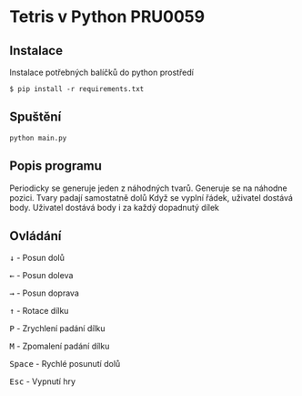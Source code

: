 # Tetris v Python PRU0059
## Instalace
Instalace potřebných balíčků do python prostředí
```
$ pip install -r requirements.txt
```
## Spuštění
```
python main.py
```

## Popis programu
Periodicky se generuje jeden z náhodných tvarů. Generuje se na náhodne pozici. Tvary padají samostatně dolů Když se vyplní řádek, uživatel dostává body. Uživatel dostává body i za každý dopadnutý dílek
## Ovládání 
<kbd>↓</kbd> - Posun dolů

<kbd>←</kbd> - Posun doleva

<kbd>→</kbd> - Posun doprava

<kbd>↑</kbd> - Rotace dílku

<kbd>P</kbd> - Zrychlení padání dílku

<kbd>M</kbd> - Zpomalení padání dílku

<kbd>Space</kbd> - Rychlé posunutí dolů

<kbd>Esc</kbd> - Vypnutí hry
